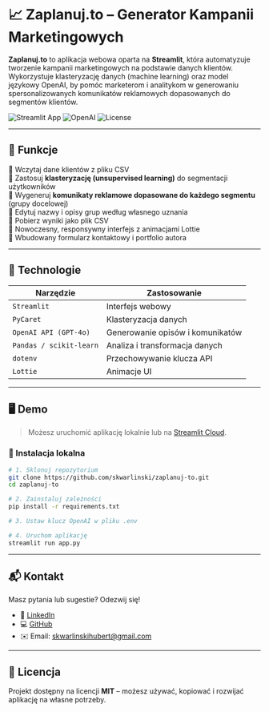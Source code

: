 # 📈 Zaplanuj.to – Generator Kampanii Marketingowych

**Zaplanuj.to** to aplikacja webowa oparta na **Streamlit**, która automatyzuje tworzenie kampanii marketingowych na podstawie danych klientów. Wykorzystuje klasteryzację danych (machine learning) oraz model językowy OpenAI, by pomóc marketerom i analitykom w generowaniu spersonalizowanych komunikatów reklamowych dopasowanych do segmentów klientów.

![Streamlit App](https://img.shields.io/badge/built%20with-Streamlit-blue)
![OpenAI](https://img.shields.io/badge/powered%20by-GPT--4o-green)
![License](https://img.shields.io/github/license/skwarlinski/zaplanuj-to)

---

## 🚀 Funkcje

🔹 Wczytaj dane klientów z pliku CSV  
🔹 Zastosuj **klasteryzację (unsupervised learning)** do segmentacji użytkowników  
🔹 Wygeneruj **komunikaty reklamowe dopasowane do każdego segmentu** (grupy docelowej)  
🔹 Edytuj nazwy i opisy grup według własnego uznania  
🔹 Pobierz wyniki jako plik CSV  
🔹 Nowoczesny, responsywny interfejs z animacjami Lottie  
🔹 Wbudowany formularz kontaktowy i portfolio autora

---

## 🧠 Technologie

| Narzędzie | Zastosowanie |
|--|--|
| `Streamlit` | Interfejs webowy |
| `PyCaret` | Klasteryzacja danych |
| `OpenAI API (GPT-4o)` | Generowanie opisów i komunikatów |
| `Pandas / scikit-learn` | Analiza i transformacja danych |
| `dotenv` | Przechowywanie klucza API |
| `Lottie` | Animacje UI |

---

## 🖥️ Demo

> Możesz uruchomić aplikację lokalnie lub na [Streamlit Cloud](https://streamlit.io/cloud).

### 🔧 Instalacja lokalna

```bash
# 1. Sklonuj repozytorium
git clone https://github.com/skwarlinski/zaplanuj-to.git
cd zaplanuj-to

# 2. Zainstaluj zależności
pip install -r requirements.txt

# 3. Ustaw klucz OpenAI w pliku .env

# 4. Uruchom aplikację
streamlit run app.py
```
---

## 📬 Kontakt

Masz pytania lub sugestie? Odezwij się!

- 💼 [LinkedIn](https://www.linkedin.com/in/hubert-skwarlinski-895437368/)
- 💻 [GitHub](https://github.com/skwarlinski)
- ✉️ Email: [skwarlinskihubert@gmail.com](mailto:skwarlinskihubert@gmail.com)

---

## 📜 Licencja

Projekt dostępny na licencji **MIT** – możesz używać, kopiować i rozwijać aplikację na własne potrzeby.
